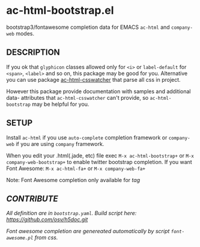 # ac-html-bootstrap.el #

bootstrap3/fontawesome completion data for EMACS `ac-html` and `company-web` modes.

## DESCRIPTION ##

If  you  ok   that  `glyphicon`  classes  allowed  only   for  `<i>`  or
`label-default` for `<span>`, `<label>` and so  on, this package may be good for you.
Alternative you  can use  package [ac-html-csswatcher](https://github.com/osv/ac-html-csswatcher/) that  parse all
css in project.

However  this  package  provide   documentation  with  samples  and
additional data-  attributes that `ac-html-csswatcher`  can't provide,
so `ac-html-bootstrap` may be helpful for you.

## SETUP

Install `ac-html` if you use `auto-complete` completion framework
or `company-web` if you are using `company` framework.

When you edit your .html(.jade, etc) file exec `M-x ac-html-bootstrap+`
or `M-x company-web-bootstrap+` to enable twitter bootstrap completion.
If you want Font Awesome: `M-x ac-html-fa+` or `M-x company-web-fa+`

Note: Font Awesome completion only available for <i> tag

## CONTRIBUTE ##

All definition are in `bootstrap.yaml`.
Build script here: https://github.com/osv/h5doc.git

Font awesome completion are genereated automatically by script `font-awesome.pl` from css.
